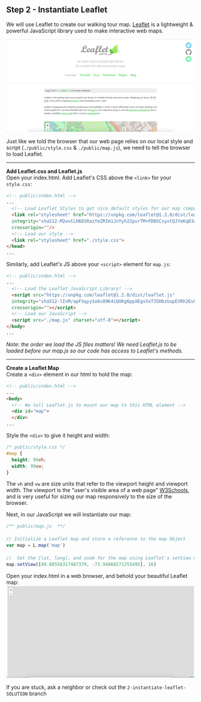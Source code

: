 ##  Step 2 - Instantiate Leaflet   

We will use Leaflet to create our walking tour map.  [Leaflet](http://leafletjs.com/) is a lightweight & powerful JavaScript library used to make interactive web maps.  

![leafletjs.com](./images/leafletjs.png)  

Just like we told the browser that our web page relies on our local style and script (`./public/style.css` & `./public/map.js`), we need to tell the browser to load Leaflet.  
___
**Add Leaflet.css and Leaflet.js**  
Open your index.html.  Add Leaflet's CSS above the `<link>` for your `style.css`:  
```html
<!-- public/index.html -->
...
  <!-- Load Leaflet Styles to get nice default styles for our map components -->
  <link rel="stylesheet" href="https://unpkg.com/leaflet@1.2.0/dist/leaflet.css"
  integrity="sha512-M2wvCLH6DSRazYeZRIm1JnYyh22purTM+FDB5CsyxtQJYeKq83arPe5wgbNmcFXGqiSH2XR8dT/fJISVA1r/zQ=="
  crossorigin=""/>
  <!-- Load our style -->
  <link rel="stylesheet" href="./style.css">
</head>
...
```

Similarly, add Leaflet's JS above your `<script>` element for `map.js`:  
```html
<!-- public/index.html -->
...
  <!-- Load the Leaflet JavaScript Library! -->
  <script src="https://unpkg.com/leaflet@1.2.0/dist/leaflet.js"
  integrity="sha512-lInM/apFSqyy1o6s89K4iQUKg6ppXEgsVxT35HbzUupEVRh2Eu9Wdl4tHj7dZO0s1uvplcYGmt3498TtHq+log=="
  crossorigin=""></script>
  <!-- Load our JavaScript -->
  <script src="./map.js" charset="utf-8"></script>
</body>
...
```  

_Note: the order we load the JS files matters!  We need Leaflet.js to be loaded before our map.js so our code has access to Leaflet's methods._  
___
**Create a Leaflet Map**  
Create a `<div>` element in our html to hold the map:  
```html  
<!-- public/index.html -->
...
<body>
  <!-- We tell Leaflet.js to mount our map to this HTML element -->
  <div id="map">
  </div>
...
```  

Style the `<div>` to give it height and width:  
```css
/* public/style.css */
#map {
  height: 99vh;
  width: 99vw;
}
```  
The `vh` and `vw` are size units that refer to the viewport height and viewport width.  The viewport is the "user's visible area of a web page" [W3Schools](https://www.w3schools.com/css/css_rwd_viewport.asp), and is very useful for sizing our map responsively to the size of the browser.  

Next, in our JavaScript we will instantiate our map:  
```js
/** public/map.js  **/

// Initialize a Leaflet map and store a reference to the map Object
var map = L.map('map')

//  Set the [lat, long], and zoom for the map using Leaflet's setView method
map.setView([40.80558317487379, -73.94968271255495], 16)
```

Open your index.html in a web browser, and behold your beautiful Leaflet map:
![Beautiful Map](./images/beautiful-map.png)  

If you are stuck, ask a neighbor or check out the `2-instantiate-leaflet-SOLUTION` branch
